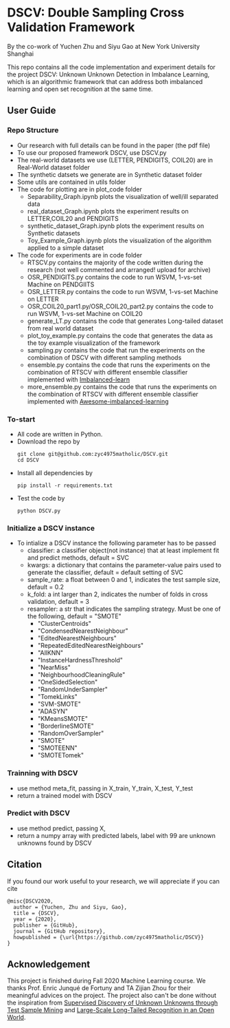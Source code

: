# DSCV: Double Sampling Cross Validation Framework

By the co-work of Yuchen Zhu and Siyu Gao at New York University Shanghai

This repo contains all the code implementation and experiment details for the project DSCV: Unknown Unknown Detection in Imbalance Learning, which is an algorithmic framework that can address both imbalanced learning and open set recognition at the same time.

User Guide
-
### Repo Structure
* Our research with full details can be found in the paper (the pdf file)
* To use our proposed framework DSCV, use DSCV.py
* The real-world datasets we use (LETTER, PENDIGITS, COIL20) are in Real-World dataset folder
* The synthetic datsets we generate are in Synthetic dataset folder
* Some utils are contained in utils folder
* The code for plotting are in plot_code folder
  + Separability_Graph.ipynb plots the visualization of well/ill separated data
  + real_dataset_Graph.ipynb plots the experiment results on LETTER,COIL20 and PENDIGITS
  + synthetic_dataset_Graph.ipynb plots the experiment results on Synthetic datasets
  + Toy_Example_Graph.ipynb plots the visualization of the algorithm applied to a simple dataset
* The code for experiments are in code folder
  + RTSCV.py contains the majority of the code written during the research (not well commented and arranged! upload for archive)
  + OSR_PENDIGITS.py contains the code to run WSVM, 1-vs-set Machine on PENDGIITS
  + OSR_LETTER.py contains the code to run WSVM, 1-vs-set Machine on LETTER
  + OSR_COIL20_part1.py/OSR_COIL20_part2.py contains the code to run WSVM, 1-vs-set Machine on COIL20
  + generate_LT.py contains the code that generates Long-tailed dataset from real world dataset
  + plot_toy_example.py contains the code that generates the data as the toy example visualization of the framework
  + sampling.py contains the code that run the experiments on the combination of DSCV with different sampling methods
  + ensemble.py contains the code that runs the experiments on the combination of RTSCV with different ensemble classifier implemented with [Imbalanced-learn](https://github.com/scikit-learn-contrib/imbalanced-learn/tree/master/imblearn)
  + more_ensemble.py contains the code that runs the experiments on the combination of RTSCV with different ensemble classifier implemented with [Awesome-imbalanced-learning](https://github.com/ZhiningLiu1998/awesome-imbalanced-learning)
### To-start
* All code are written in Python.
* Download the repo by
  ```
  git clone git@github.com:zyc4975matholic/DSCV.git
  cd DSCV
  ```
* Install all dependencies by
  ```
  pip install -r requirements.txt
  ```
* Test the code by
  ```
  python DSCV.py
  ```

### Initialize a DSCV instance
* To intialize a DSCV instance the following parameter has to be passed
  + classifier: a classifier object(not instance) that at least implement fit and predict methods, default = SVC
  + kwargs: a dictionary that contains the parameter-value pairs used to generate the classifier, default = default setting of SVC
  + sample_rate: a float between 0 and 1, indicates the test sample size, default = 0.2
  + k_fold: a int larger than 2, indicates the number of folds in cross validation, default = 3
  + resampler: a str that indicates the sampling strategy. Must be one of the following, default = "SMOTE"
      - "ClusterCentroids"
      - "CondensedNearestNeighbour"
      - "EditedNearestNeighbours"
      - "RepeatedEditedNearestNeighbours"
      - "AllKNN" 
      - "InstanceHardnessThreshold"
      - "NearMiss"
      - "NeighbourhoodCleaningRule"
      - "OneSidedSelection"
      - "RandomUnderSampler"
      - "TomekLinks"
      - "SVM-SMOTE"
      - "ADASYN"
      - "KMeansSMOTE"
      - "BorderlineSMOTE"
      - "RandomOverSampler"
      - "SMOTE"
      - "SMOTEENN"
      - "SMOTETomek"

### Trainning with DSCV
* use method meta_fit, passing in X_train, Y_train, X_test, Y_test
* return a trained model with DSCV

### Predict with DSCV
* use method predict, passing X,
* return a numpy array with predicted labels, label with 99 are unknown unknowns found by DSCV
  
  
Citation
-
If you found our work useful to your research, we will appreciate if you can cite

```
@misc{DSCV2020,
  author = {Yuchen, Zhu and Siyu, Gao},
  title = {DSCV},
  year = {2020},
  publisher = {GitHub},
  journal = {GitHub repository},
  howpublished = {\url{https://github.com/zyc4975matholic/DSCV}}
}
```

Acknowledgement
-
This project is finished during Fall 2020 Machine Learning course. We thanks Prof. Enric Junqué de Fortuny and TA Zijian Zhou for their meaningful advices on the project. The project also can't be done without the inspiration from [Supervised Discovery of Unknown Unknowns through Test Sample Mining](https://ojs.aaai.org//index.php/AAAI/article/view/7252) and [Large-Scale Long-Tailed Recognition in an Open World](https://arxiv.org/abs/1904.05160). 

